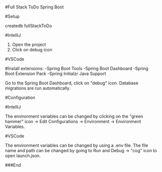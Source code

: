 #Full Stack  ToDo Spring Boot

#Setup

createdb fullStackToDo

#IntelliJ
1. Open the project
2. Click on debug icon


#VSCode

#Install extensions:
-Spring Boot Tools
-Spring Boot Dashboard
-Spring Boot Extension Pack
-Spring Initialzr Java Support

Go to the Spring Boot Dashboard, click on "debug" icon.
Database migrations are run automatically.


#Configuration

#IntelliJ

The environment variables can be changed by clicking on the "green hammer" icon -> Edit Configurations -> 
Environment -> Environment Variables.

#VSCode

The environment variables can be changed by using a .env file. The file name and path can be changed by going
to Run and Debug -> "cog" icon to open launch.json.

###End
